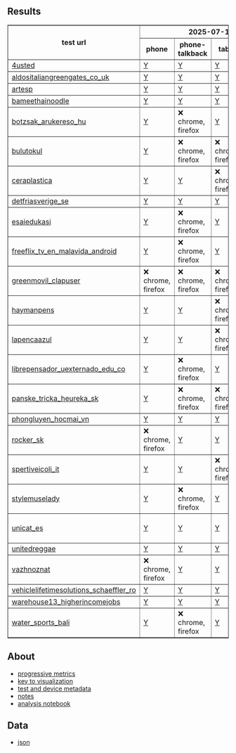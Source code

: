## Results

<html lang="en">
<head>
  <meta name="viewport" content="width=device-width, initial-scale=1.0">
  <title>Results Index</title>
</head>
<body>
  <div class="table-container">
    <table border="1" class="dataframe">
  
<thead>
  <tr>
    <th rowspan="2">test url</th>
    <th colspan="4">2025-07-11</th>
  </tr>
  <tr>
    <th>phone</th>
    <th>phone-talkback</th>
    <th>tablet</th>
    <th>tablet-talkback</th>
  </tr>
</thead>

  <tbody>
    <tr>
      <td><a href="https://4usted.com/">4usted</a></td>
      <td><a href="pages/2025-07-11-android-15-p8-4usted.html">Y</a></td>
      <td><a href="pages/2025-07-11-android-15-p8-talkback-4usted.html">Y</a></td>
      <td><a href="pages/2025-07-11-android-15-ptablet-4usted.html">Y</a></td>
      <td><a href="pages/2025-07-11-android-15-ptablet-talkback-4usted.html">Y</a></td>
    </tr>
    <tr>
      <td><a href="https://www.aldositaliangreengates.co.uk/">aldositaliangreengates_co_uk</a></td>
      <td><a href="pages/2025-07-11-android-15-p8-aldositaliangreengates_co_uk.html">Y</a></td>
      <td><a href="pages/2025-07-11-android-15-p8-talkback-aldositaliangreengates_co_uk.html">Y</a></td>
      <td><a href="pages/2025-07-11-android-15-ptablet-aldositaliangreengates_co_uk.html">Y</a></td>
      <td><a href="pages/2025-07-11-android-15-ptablet-talkback-aldositaliangreengates_co_uk.html">Y</a></td>
    </tr>
    <tr>
      <td><a href="https://artesp.org.br/">artesp</a></td>
      <td><a href="pages/2025-07-11-android-15-p8-artesp.html">Y</a></td>
      <td><a href="pages/2025-07-11-android-15-p8-talkback-artesp.html">Y</a></td>
      <td><a href="pages/2025-07-11-android-15-ptablet-artesp.html">Y</a></td>
      <td><a href="pages/2025-07-11-android-15-ptablet-talkback-artesp.html">Y</a></td>
    </tr>
    <tr>
      <td><a href="https://bameethainoodle.com/">bameethainoodle</a></td>
      <td><a href="pages/2025-07-11-android-15-p8-bameethainoodle.html">Y</a></td>
      <td><a href="pages/2025-07-11-android-15-p8-talkback-bameethainoodle.html">Y</a></td>
      <td><a href="pages/2025-07-11-android-15-ptablet-bameethainoodle.html">Y</a></td>
      <td><a href="pages/2025-07-11-android-15-ptablet-talkback-bameethainoodle.html">Y</a></td>
    </tr>
    <tr>
      <td><a href="https://botzsak.arukereso.hu/">botzsak_arukereso_hu</a></td>
      <td><a href="pages/2025-07-11-android-15-p8-botzsak_arukereso_hu.html">Y</a></td>
      <td>❌ chrome, firefox</td>
      <td><a href="pages/2025-07-11-android-15-ptablet-botzsak_arukereso_hu.html">Y</a></td>
      <td><a href="pages/2025-07-11-android-15-ptablet-talkback-botzsak_arukereso_hu.html">Y</a></td>
    </tr>
    <tr>
      <td><a href="https://bulutokul.net/">bulutokul</a></td>
      <td><a href="pages/2025-07-11-android-15-p8-bulutokul.html">Y</a></td>
      <td>❌ chrome, firefox</td>
      <td>❌ chrome, firefox</td>
      <td><a href="pages/2025-07-11-android-15-ptablet-talkback-bulutokul.html">Y</a></td>
    </tr>
    <tr>
      <td><a href="https://www.ceraplastica.com/">ceraplastica</a></td>
      <td><a href="pages/2025-07-11-android-15-p8-ceraplastica.html">Y</a></td>
      <td><a href="pages/2025-07-11-android-15-p8-talkback-ceraplastica.html">Y</a></td>
      <td>❌ chrome, firefox</td>
      <td><a href="pages/2025-07-11-android-15-ptablet-talkback-ceraplastica.html">Y</a></td>
    </tr>
    <tr>
      <td><a href="https://detfriasverige.se/">detfriasverige_se</a></td>
      <td><a href="pages/2025-07-11-android-15-p8-detfriasverige_se.html">Y</a></td>
      <td><a href="pages/2025-07-11-android-15-p8-talkback-detfriasverige_se.html">Y</a></td>
      <td><a href="pages/2025-07-11-android-15-ptablet-detfriasverige_se.html">Y</a></td>
      <td><a href="pages/2025-07-11-android-15-ptablet-talkback-detfriasverige_se.html">Y</a></td>
    </tr>
    <tr>
      <td><a href="https://www.esaiedukasi.com/">esaiedukasi</a></td>
      <td><a href="pages/2025-07-11-android-15-p8-esaiedukasi.html">Y</a></td>
      <td>❌ chrome, firefox</td>
      <td><a href="pages/2025-07-11-android-15-ptablet-esaiedukasi.html">Y</a></td>
      <td><a href="pages/2025-07-11-android-15-ptablet-talkback-esaiedukasi.html">Y</a></td>
    </tr>
    <tr>
      <td><a href="https://freeflix-tv.en.malavida.com/android/">freeflix_tv_en_malavida_android</a></td>
      <td><a href="pages/2025-07-11-android-15-p8-freeflix_tv_en_malavida_android.html">Y</a></td>
      <td>❌ chrome, firefox</td>
      <td><a href="pages/2025-07-11-android-15-ptablet-freeflix_tv_en_malavida_android.html">Y</a></td>
      <td>❌ chrome, firefox</td>
    </tr>
    <tr>
      <td><a href="https://greenmovil.clapuser.com/">greenmovil_clapuser</a></td>
      <td>❌ chrome, firefox</td>
      <td>❌ chrome, firefox</td>
      <td>❌ chrome, firefox</td>
      <td><a href="pages/2025-07-11-android-15-ptablet-talkback-greenmovil_clapuser.html">Y</a></td>
    </tr>
    <tr>
      <td><a href="https://www.haymanpens.com/">haymanpens</a></td>
      <td><a href="pages/2025-07-11-android-15-p8-haymanpens.html">Y</a></td>
      <td><a href="pages/2025-07-11-android-15-p8-talkback-haymanpens.html">Y</a></td>
      <td>❌ chrome, firefox</td>
      <td><a href="pages/2025-07-11-android-15-ptablet-talkback-haymanpens.html">Y</a></td>
    </tr>
    <tr>
      <td><a href="https://www.lapencaazul.com/">lapencaazul</a></td>
      <td><a href="pages/2025-07-11-android-15-p8-lapencaazul.html">Y</a></td>
      <td><a href="pages/2025-07-11-android-15-p8-talkback-lapencaazul.html">Y</a></td>
      <td>❌ chrome, firefox</td>
      <td><a href="pages/2025-07-11-android-15-ptablet-talkback-lapencaazul.html">Y</a></td>
    </tr>
    <tr>
      <td><a href="https://librepensador.uexternado.edu.co/">librepensador_uexternado_edu_co</a></td>
      <td><a href="pages/2025-07-11-android-15-p8-librepensador_uexternado_edu_co.html">Y</a></td>
      <td>❌ chrome, firefox</td>
      <td><a href="pages/2025-07-11-android-15-ptablet-librepensador_uexternado_edu_co.html">Y</a></td>
      <td>❌ chrome, firefox</td>
    </tr>
    <tr>
      <td><a href="https://panske-tricka.heureka.sk/">panske_tricka_heureka_sk</a></td>
      <td><a href="pages/2025-07-11-android-15-p8-panske_tricka_heureka_sk.html">Y</a></td>
      <td>❌ chrome, firefox</td>
      <td>❌ chrome, firefox</td>
      <td><a href="pages/2025-07-11-android-15-ptablet-talkback-panske_tricka_heureka_sk.html">Y</a></td>
    </tr>
    <tr>
      <td><a href="https://phongluyen.hocmai.vn/">phongluyen_hocmai_vn</a></td>
      <td><a href="pages/2025-07-11-android-15-p8-phongluyen_hocmai_vn.html">Y</a></td>
      <td><a href="pages/2025-07-11-android-15-p8-talkback-phongluyen_hocmai_vn.html">Y</a></td>
      <td><a href="pages/2025-07-11-android-15-ptablet-phongluyen_hocmai_vn.html">Y</a></td>
      <td><a href="pages/2025-07-11-android-15-ptablet-talkback-phongluyen_hocmai_vn.html">Y</a></td>
    </tr>
    <tr>
      <td><a href="https://www.rocker.sk/">rocker_sk</a></td>
      <td>❌ chrome, firefox</td>
      <td><a href="pages/2025-07-11-android-15-p8-talkback-rocker_sk.html">Y</a></td>
      <td><a href="pages/2025-07-11-android-15-ptablet-rocker_sk.html">Y</a></td>
      <td>❌ chrome, firefox</td>
    </tr>
    <tr>
      <td><a href="https://www.spertiveicoli.it/">spertiveicoli_it</a></td>
      <td><a href="pages/2025-07-11-android-15-p8-spertiveicoli_it.html">Y</a></td>
      <td><a href="pages/2025-07-11-android-15-p8-talkback-spertiveicoli_it.html">Y</a></td>
      <td>❌ chrome, firefox</td>
      <td><a href="pages/2025-07-11-android-15-ptablet-talkback-spertiveicoli_it.html">Y</a></td>
    </tr>
    <tr>
      <td><a href="https://stylemuselady.com/">stylemuselady</a></td>
      <td><a href="pages/2025-07-11-android-15-p8-stylemuselady.html">Y</a></td>
      <td>❌ chrome, firefox</td>
      <td><a href="pages/2025-07-11-android-15-ptablet-stylemuselady.html">Y</a></td>
      <td>❌ chrome, firefox</td>
    </tr>
    <tr>
      <td><a href="https://www.unicat.es">unicat_es</a></td>
      <td><a href="pages/2025-07-11-android-15-p8-unicat_es.html">Y</a></td>
      <td><a href="pages/2025-07-11-android-15-p8-talkback-unicat_es.html">Y</a></td>
      <td><a href="pages/2025-07-11-android-15-ptablet-unicat_es.html">Y</a></td>
      <td>❌ chrome, firefox</td>
    </tr>
    <tr>
      <td><a href="https://unitedreggae.com/">unitedreggae</a></td>
      <td><a href="pages/2025-07-11-android-15-p8-unitedreggae.html">Y</a></td>
      <td><a href="pages/2025-07-11-android-15-p8-talkback-unitedreggae.html">Y</a></td>
      <td><a href="pages/2025-07-11-android-15-ptablet-unitedreggae.html">Y</a></td>
      <td><a href="pages/2025-07-11-android-15-ptablet-talkback-unitedreggae.html">Y</a></td>
    </tr>
    <tr>
      <td><a href="https://vazhnoznat.com/">vazhnoznat</a></td>
      <td>❌ chrome, firefox</td>
      <td><a href="pages/2025-07-11-android-15-p8-talkback-vazhnoznat.html">Y</a></td>
      <td><a href="pages/2025-07-11-android-15-ptablet-vazhnoznat.html">Y</a></td>
      <td><a href="pages/2025-07-11-android-15-ptablet-talkback-vazhnoznat.html">Y</a></td>
    </tr>
    <tr>
      <td><a href="https://vehiclelifetimesolutions.schaeffler.ro/">vehiclelifetimesolutions_schaeffler_ro</a></td>
      <td><a href="pages/2025-07-11-android-15-p8-vehiclelifetimesolutions_schaeffler_ro.html">Y</a></td>
      <td><a href="pages/2025-07-11-android-15-p8-talkback-vehiclelifetimesolutions_schaeffler_ro.html">Y</a></td>
      <td><a href="pages/2025-07-11-android-15-ptablet-vehiclelifetimesolutions_schaeffler_ro.html">Y</a></td>
      <td><a href="pages/2025-07-11-android-15-ptablet-talkback-vehiclelifetimesolutions_schaeffler_ro.html">Y</a></td>
    </tr>
    <tr>
      <td><a href="https://warehouse13.higherincomejobs.com/">warehouse13_higherincomejobs</a></td>
      <td><a href="pages/2025-07-11-android-15-p8-warehouse13_higherincomejobs.html">Y</a></td>
      <td><a href="pages/2025-07-11-android-15-p8-talkback-warehouse13_higherincomejobs.html">Y</a></td>
      <td><a href="pages/2025-07-11-android-15-ptablet-warehouse13_higherincomejobs.html">Y</a></td>
      <td><a href="pages/2025-07-11-android-15-ptablet-talkback-warehouse13_higherincomejobs.html">Y</a></td>
    </tr>
    <tr>
      <td><a href="https://www.water-sports-bali.com/">water_sports_bali</a></td>
      <td><a href="pages/2025-07-11-android-15-p8-water_sports_bali.html">Y</a></td>
      <td>❌ chrome, firefox</td>
      <td><a href="pages/2025-07-11-android-15-ptablet-water_sports_bali.html">Y</a></td>
      <td><a href="pages/2025-07-11-android-15-ptablet-talkback-water_sports_bali.html">Y</a></td>
    </tr>
  </tbody>
</table>
  </div>
</body>
</html>


## About
- [progressive metrics](/docs/about_1.md)
- [key to visualization](/docs/about_2.md)
- [test and device metadata](/docs/results_metadata.md)
- [notes](/docs/observations_notes.md)
- [analysis notebook](https://github.com/bdekoz/midnight.sfo-crux/tree/main/notebooks/lcp_perf_analysis_2025q2.ipynb)


## Data
* [json](https://github.com/bdekoz/midnight.sfo-crux/tree/main/results)

